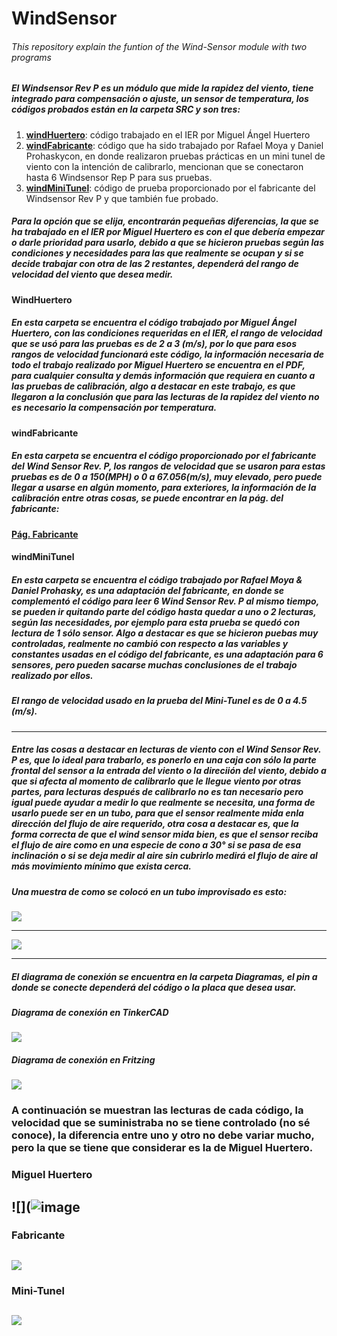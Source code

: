 # WindSensor
###### This repository explain the funtion of the Wind-Sensor module with two programs

##### El Windsensor Rev P es un módulo que mide la rapidez del viento, tiene integrado para compensación o ajuste, un sensor de temperatura, los códigos probados están en la carpeta **SRC** y son tres:

  1. [**windHuertero**](https://github.com/jwilliamsee/WindSensor/tree/main/SRC/windHuertero): código trabajado en el IER por Miguel Ángel Huertero
  2. [**windFabricante**](https://github.com/jwilliamsee/WindSensor/tree/main/SRC/windFabricante): código que ha sido trabajado por Rafael Moya y Daniel Prohaskycon, en donde realizaron pruebas prácticas en un mini tunel de viento con la intención de calibrarlo, mencionan que se conectaron hasta 6 Windsensor Rep P para sus pruebas.
  3. [**windMiniTunel**](https://github.com/jwilliamsee/WindSensor/tree/main/SRC/windMiniTunel): código de prueba proporcionado por el fabricante del Windsensor Rev P y que también fue probado.

##### Para la opción que se elija, encontrarán pequeñas diferencias, la que se ha trabajado en el IER por Miguel Huertero es con el que debería empezar o darle prioridad para usarlo, debido a que se hicieron pruebas según las condiciones y necesidades para las que realmente se ocupan y si se decide trabajar con otra de las 2 restantes, dependerá del rango de velocidad del viento que desea medir.

#### WindHuertero
##### En esta carpeta se encuentra el código trabajado por Miguel Ángel Huertero, con las condiciones requeridas en el IER, el rango de velocidad que se usó para las pruebas es de 2 a 3 (m/s), por lo que para esos rangos de velocidad funcionará este código, la información necesaria de todo el trabajo realizado por Miguel Huertero se encuentra en el PDF, para cualquier consulta y demás información que requiera en cuanto a las pruebas de calibración, algo a destacar en este trabajo, es que llegaron a la conclusión que para las lecturas de la rapidez del viento no es necesario la compensación por temperatura.

#### windFabricante
##### En esta carpeta se encuentra el código proporcionado por el fabricante del Wind Sensor Rev. P, los rangos de velocidad que se usaron para estas pruebas es de 0 a 150(MPH) o 0 a 67.056(m/s), muy elevado, pero puede llegar a usarse en algún momento, para exteriores, la información de la calibración entre otras cosas, se puede encontrar en la pág. del fabricante:
[**Pág. Fabricante**](https://moderndevice.com/product/wind-sensor-rev-p/)

#### windMiniTunel
##### En esta carpeta se encuentra el código trabajado por Rafael Moya & Daniel Prohasky, es una adaptación del fabricante, en donde se complementó el código para leer 6 Wind Sensor Rev. P al mismo tiempo, se pueden ir quitando parte del código hasta quedar a uno o 2 lecturas, según las necesidades, por ejemplo para esta prueba se quedó con lectura de 1 sólo sensor. Algo a destacar es que se hicieron puebas muy controladas, realmente no cambió con respecto a las variables y constantes usadas en el código del fabricante, es una adaptación para 6 sensores, pero pueden sacarse muchas conclusiones de el trabajo realizado por ellos.
##### El rango de velocidad usado en la prueba del Mini-Tunel es de 0 a 4.5 (m/s).

------------


##### Entre las cosas a destacar en lecturas de viento con el Wind Sensor Rev. P es, que lo ideal para trabarlo, es ponerlo en una caja con sólo la parte frontal del sensor a la entrada del viento o la direciión del viento, debido a que si afecta al momento de calibrarlo que le llegue viento por otras partes, para lecturas después de calibrarlo no es tan necesario pero igual puede ayudar a medir lo que realmente se necesita, una forma de usarlo puede ser en un tubo, para que el sensor realmente mida enla dirección del flujo de aire requerido, otra cosa a destacar es, que la forma correcta de que el wind sensor mida bien, es que el sensor reciba el flujo de aire como en una especie de cono a 30° si se pasa de esa inclinación o si se deja medir al aire sin cubrirlo medirá el flujo de aire al más movimiento mínimo que exista cerca.

##### Una muestra de como se colocó en un tubo improvisado es esto:

![](https://github.com/jwilliamsee/WindSensor/blob/main/Imagenes/windS1.jpg)


------------

![](https://github.com/jwilliamsee/WindSensor/blob/main/Imagenes/windS.jpg)

------------
##### El diagrama de conexión se encuentra en la carpeta **Diagramas**, el pin a donde se conecte dependerá del código o la placa que desea usar.
##### Diagrama de conexión en TinkerCAD
![](https://github.com/jwilliamsee/WindSensor/blob/main/Diagramas/PictogramaTinkerCAD.JPG)

##### Diagrama de conexión en Fritzing
![](https://github.com/jwilliamsee/WindSensor/blob/main/Diagramas/Pictograma.jpg?raw=true)

### A continuación se muestran las lecturas de cada código, la velocidad que se suministraba no se tiene controlado (no sé conoce), la diferencia entre uno y otro no debe variar mucho, pero la que se tiene que considerar es la de Miguel Huertero.

### Miguel Huertero
![](![image](https://user-images.githubusercontent.com/69220950/128098648-ccbc2380-e17e-481b-8f11-9b0b84fad788.png)
------------

### Fabricante
![](https://github.com/jwilliamsee/WindSensor/blob/main/Imagenes/windFabricante.JPG?raw=true)
------------

### Mini-Tunel
![](https://github.com/jwilliamsee/WindSensor/blob/main/Imagenes/windMiniTunel.JPG?raw=true)
------------


